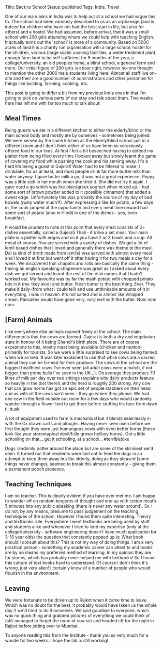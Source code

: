 Title: Back to School
Status: published
Tags: India, Travel

One of our main aims in India was to help out at a school we had vague ties to. The school had been variously described to us as an orphanage (and is indeed for children who have not had the best start in life, but also for others) and a hostel. We had assumed, before arrival, that it was a small school with 200 girls attending where we could help with teaching English. It actually turns out the 'school' is more of a community. Based on 5000 acres of land it is a charity run organisation with a large school, hostel for the children, various (large scale) cooking facilities, a water treatment plant, enough farm land to be self sufficient for 9 months of the year, a college/university, an old peoples home, a blind school, a general farm and more. Our initial figure of 200 girls is about right, however no-one thought to mention the other 2000 male students living here! Almost all staff live on-site and their are a good number of administrators and other personnel for things like building, farming, cooking, etc.

This post is going to differ a bit from my previous India ones in that I'm going to pick on various parts of our stay and talk about them. Two weeks here has left me with far too much to talk about!

## Meal Times
Being guests we ate in a different kitchen to either the elderly/blind or the main school body and mostly ate by ourselves - sometimes being joined. We were served by the same kitchen as the elderly/blind school just in a different room and I don't think either of us have been so voraciously offered food in our lives. At first I felt a bit beseeched having to defend my platter from being filled every time I looked away but slowly learnt the game of covering my food while pushing the cook and his serving away. It's a hard life being a guest in Gujerat! Water had to be filtered to make it drinkable, for us at least, and most people drink far more butter milk than water anyway. I gave butter milk a go, it was not a great experience. Poppy was a little sick in her mouth when she tried it. She did not try it again. I gave curd a go which was like plain/greek yoghurt when mixed up. I had some sort of brown powder added to it (possibly cinnamon) that added a sweet edge. Unfortunately this was probably the source of my day of bad bowels (rusty water much?!). After expressing a like for potato, a few days in, the cook jumped at the opportunity and every meal time onward had some sort of potato (aloo in Hindi) in one of the dishes - yes, even breakfast.

It would be prudent to note at this point that every meal consists of 3+ dishes essentially, called a Gujerati Thali - it's like a set meal. Your main plate is a platter with edges and on it you have 2 or 3 bowls and a cup. All metal of course. You are served with a variety of dishes. We got a lot of lentil based dishes that I loved and generally there was theme to the meal. Dal (a kind of broth made from lentils) was served with almost every meal and I loved it at first but went off it after having it for two meals a day for a week. We discovered that chapatis and rotis are basically the same thing - having an english speaking chaperone was great as I asked about every dish we got served and learnt the rest of the dish names that I hadn't worked out. My favourite was by far the mash potato with chopped potato bits in it (me likey aloo) and butter. Fresh butter is the best thing. Ever. They make it daily (from what I could tell) and use unthinkable amounts of it in everything. I was in heaven. It's not salted and is almost like whipped cream. Pancakes would have gone very, _very_ well with the butter. Nom nom nom.

## [Farm] Animals
Like everywhere else animals roamed freely at the school. The main difference is that the cows are farmed. Gujerat is both a dry and vegetarian state in honour of it being Ghandi's birth place. There are of course exceptions to this, mostly meat being available (chicken and mutton) primarily for tourists. So we were a little surprised to see cows being farmed when we arrived. It was later explained to use that while cows are a sacred animal they can be farmed for their produce. The cows at the school are the biggest healthiest cows I've ever seen (all adult cows were a match, if not bigger, than prime bulls I've seen in the UK...). On average they produce 70 litres of milk per day over two sittings (explains why dairy products feature so heavily in the diet there!) and the herd is roughly 200 strong. Any cow that can grow horns has got an epic set of people stabbers on their head and as with all the cows we'd seen - they go where they please. We had one cow in the field outside our room for a few days who would randomly wander through a flower bed to get there before stuffing his face from dawn til dusk.

A lot of equipment used to farm is mechanical but it blends seamlessly in with the Ox drawn carts and ploughs. Having never seen oxen before we first thought they were just humungous cows with even better horns (these look like your stereotypical devil/fully grown hellboy horns). Got a little schooling on that....get it schooling, at a school... #terriblejoke

Dogs randomly potter around the place but are some of the skinniest we'd seen. It turned out that residents were told not to feed the dogs in an attempt to keep them away but the elderly, doing as they pleased (some things never change), seemed to break this almost constantly - giving them a permanent pooch presence.

## Teaching Techniques
I am no teacher. This is clearly evident if you have ever met me. I am happy to wander off on random tangents of thought and end up with cotton mouth 5 minutes into any public speaking (there is never any water around). So I do not, by any means, presume to pass judgement on the teaching techniques of the school. However I found them quite interesting. Theory and textbooks rule. Everywhere I went textbooks are being used by staff and students alike and whenever I tried to lend my expertise (only at the college/university - software engineering doesn't have much application for 3-16 year olds) the question that constantly popped up is: What book should I consult about this? This is not my way of doing things. I am a very practical person - something my academic career can attest to and books are by no means my preferred method of learning. In my opinion they are for stories, which has probably never helped me with textbooks! So I found this culture of text books hard to understand. Of course I don't think it's wrong, just very alien! I certainly know of a number of people who would flourish in the environment.

## Leaving
We were fortunate to be driven up to Rajkot when it came time to leave. Which was no doubt for the best, it probably would have taken us the whole day if we'd tried to do it ourselves. We said goodbye to everyone, which was no quick thing and grabbed pictures of everything we could think of (still managed to forget the room of course) and headed off for the night in Rajkot before jetting over to Mumbai.

To anyone reading this from the Institute - thank you so very much for a wonderful two weeks. I hope the lab is still working!
